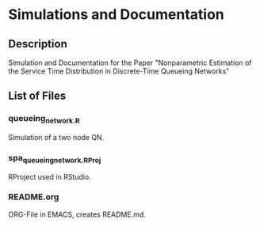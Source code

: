 # Simulations and Documentation


## Description

Simulation and Documentation for the Paper "Nonparametric Estimation of the Service Time Distribution in Discrete-Time Queueing Networks"


## List of Files


### queueing<sub>network.R</sub>

Simulation of a two node QN.


### spa<sub>queueingnetwork.RProj</sub>

RProject used in RStudio.


### README.org

ORG-File in EMACS, creates README.md.